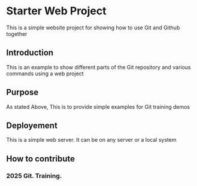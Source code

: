 # Starter Web Project

This is a simple website project for showing how to use Git and Github together

## Introduction
This is an example to show different parts of the Git repository and various commands using a web project
## Purpose
As stated Above, This is to provide simple examples for Git training demos
## Deployement
This is a simple web server. It can be on any server or a local system
## How to contribute
### 2025 Git. Training.
